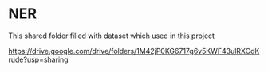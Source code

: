 # NER

This shared folder filled with dataset which used in this project 

<a> https://drive.google.com/drive/folders/1M42jP0KG6717g6v5KWF43ulRXCdKrude?usp=sharing </a>
